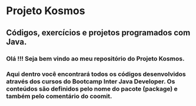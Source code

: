 # Projeto Kosmos
## Códigos, exercícios e projetos programados com Java.

### Olá !!! Seja bem vindo ao meu repositório do Projeto Kosmos.
### Aqui dentro você encontrará todos os códigos desenvolvidos através dos cursos do Bootcamp Inter Java Developer. Os conteúdos são definidos pelo nome do pacote (package) e também pelo comentário do coomit. 
